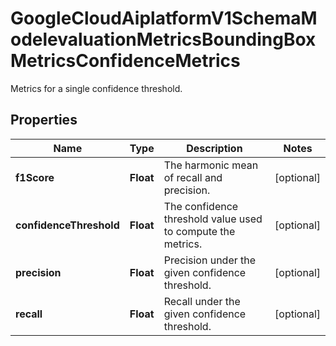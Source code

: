 

# GoogleCloudAiplatformV1SchemaModelevaluationMetricsBoundingBoxMetricsConfidenceMetrics

Metrics for a single confidence threshold.

## Properties

| Name | Type | Description | Notes |
|------------ | ------------- | ------------- | -------------|
|**f1Score** | **Float** | The harmonic mean of recall and precision. |  [optional] |
|**confidenceThreshold** | **Float** | The confidence threshold value used to compute the metrics. |  [optional] |
|**precision** | **Float** | Precision under the given confidence threshold. |  [optional] |
|**recall** | **Float** | Recall under the given confidence threshold. |  [optional] |



